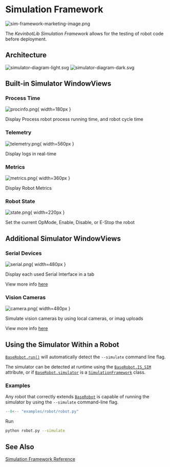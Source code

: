 # Simulation Framework

![sim-framework-marketing-image.png](../media/sim-framework-marketing-image.png)

The _KevinbotLib Simulation Framework_ allows for the testing of robot code before deployment.

## Architecture

![simulator-diagram-light.svg](../media/simulator-diagram-light.svg#only-light)
![simulator-diagram-dark.svg](../media/simulator-diagram-dark.svg#only-dark)

## Built-in Simulator WindowViews

### Process Time

![procinfo.png](../media/windowview/procinfo.png){ width=180px }

Display Process robot process running time, and robot cycle time

### Telemetry

![telemetry.png](../media/windowview/telemetry.png){ width=560px }

Display logs in real-time

### Metrics

![metrics.png](../media/windowview/metrics.png){ width=360px }

Display Robot Metrics

### Robot State

![state.png](../media/windowview/state.png){ width=220px }

Set the current OpMode, Enable, Disable, or E-Stop the robot

## Additional Simulator WindowViews

### Serial Devices

![serial.png](../media/windowview/serial.png){ width=480px }

Display each used Serial Interface in a tab

View more info [here](../hardware/interfaces/serial#simulation)

### Vision Cameras

![camera.png](../media/windowview/camera.png){ width=480px }

Simulate vision cameras by using local cameras, or imag uploads

View more info [here](../vision/simulation)

## Using the Simulator Within a Robot

[`BaseRobot.run()`](../reference/robot.md#kevinbotlib.robot.BaseRobot.run) will automatically detect the `--simulate` command line flag.

The simulator can be detected at runtime using the [`BaseRobot.IS_SIM`](../reference/robot.md#kevinbotlib.robot.BaseRobot.IS_SIM) attribute, or if [`BaseRobot.simulator`](../reference/robot/#kevinbotlib.robot.BaseRobot.simulator) is a [`SimulationFramework`](../reference/simulator/#kevinbotlib.simulator.SimulationFramework) class.

### Examples

Any robot that correctly extends [`BaseRobot`](../reference/robot.md#kevinbotlib.robot.BaseRobot) is capable of running the simulator by using the `--simulate` command-line flag.

```python title="examples/robot/robot.py" linenums="1"
--8<-- "examples/robot/robot.py"
```

Run

```bash
python robot.py --simulate
```

## See Also

[Simulation Framework Reference](../reference/simulator.md)
